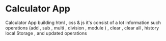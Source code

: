 # Calculator App
 Calculator App building html , css & js it's consist of a lot information such operations (add , sub , multi , division , module ) , clear , clear all  , history local Storage  , and updated operations
